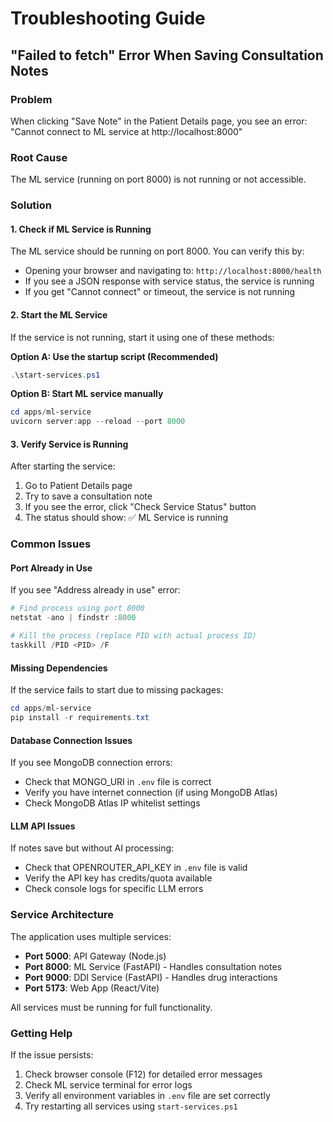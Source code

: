 # Troubleshooting Guide

## "Failed to fetch" Error When Saving Consultation Notes

### Problem
When clicking "Save Note" in the Patient Details page, you see an error: "Cannot connect to ML service at http://localhost:8000"

### Root Cause
The ML service (running on port 8000) is not running or not accessible.

### Solution

#### 1. Check if ML Service is Running
The ML service should be running on port 8000. You can verify this by:
- Opening your browser and navigating to: `http://localhost:8000/health`
- If you see a JSON response with service status, the service is running
- If you get "Cannot connect" or timeout, the service is not running

#### 2. Start the ML Service
If the service is not running, start it using one of these methods:

**Option A: Use the startup script (Recommended)**
```powershell
.\start-services.ps1
```

**Option B: Start ML service manually**
```powershell
cd apps/ml-service
uvicorn server:app --reload --port 8000
```

#### 3. Verify Service is Running
After starting the service:
1. Go to Patient Details page
2. Try to save a consultation note
3. If you see the error, click "Check Service Status" button
4. The status should show: ✅ ML Service is running

### Common Issues

#### Port Already in Use
If you see "Address already in use" error:
```powershell
# Find process using port 8000
netstat -ano | findstr :8000

# Kill the process (replace PID with actual process ID)
taskkill /PID <PID> /F
```

#### Missing Dependencies
If the service fails to start due to missing packages:
```powershell
cd apps/ml-service
pip install -r requirements.txt
```

#### Database Connection Issues
If you see MongoDB connection errors:
- Check that MONGO_URI in `.env` file is correct
- Verify you have internet connection (if using MongoDB Atlas)
- Check MongoDB Atlas IP whitelist settings

#### LLM API Issues
If notes save but without AI processing:
- Check that OPENROUTER_API_KEY in `.env` file is valid
- Verify the API key has credits/quota available
- Check console logs for specific LLM errors

### Service Architecture

The application uses multiple services:
- **Port 5000**: API Gateway (Node.js)
- **Port 8000**: ML Service (FastAPI) - Handles consultation notes
- **Port 9000**: DDI Service (FastAPI) - Handles drug interactions
- **Port 5173**: Web App (React/Vite)

All services must be running for full functionality.

### Getting Help

If the issue persists:
1. Check browser console (F12) for detailed error messages
2. Check ML service terminal for error logs
3. Verify all environment variables in `.env` file are set correctly
4. Try restarting all services using `start-services.ps1`
